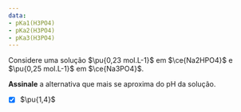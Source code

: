```yaml
---
data:
- pKa1(H3PO4)
- pKa2(H3PO4)
- pKa3(H3PO4)
---
```


Considere uma solução $\pu{0,23 mol.L-1}$ em $\ce{Na2HPO4}$ e $\pu{0,25 mol.L-1}$ em $\ce{Na3PO4}$.

**Assinale** a alternativa que mais se aproxima do pH da solução.

- [x] $\pu{1,4}$


